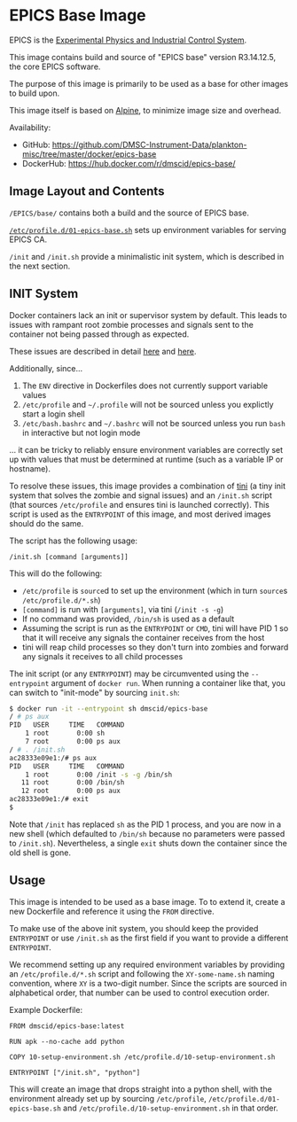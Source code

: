 # EPICS Base Image

EPICS is the [Experimental Physics and Industrial Control System](http://www.aps.anl.gov/epics/).

This image contains build and source of "EPICS base" version R3.14.12.5, the core EPICS software.

The purpose of this image is primarily to be used as a base for other images to build upon.

This image itself is based on [Alpine](https://hub.docker.com/_/alpine/), to minimize image size and overhead.

Availability:
- GitHub: https://github.com/DMSC-Instrument-Data/plankton-misc/tree/master/docker/epics-base
- DockerHub: https://hub.docker.com/r/dmscid/epics-base/


## Image Layout and Contents

`/EPICS/base/` contains both a build and the source of EPICS base.

[`/etc/profile.d/01-epics-base.sh`](https://github.com/DMSC-Instrument-Data/plankton-misc/blob/master/docker/epics-base/copyroot/etc/profile.d/01-epics-base.sh) sets up environment variables for serving EPICS CA.

`/init` and `/init.sh` provide a minimalistic init system, which is described in the next section.


## INIT System

Docker containers lack an init or supervisor system by default. This leads to issues with rampant root zombie processes and signals sent to the container not being passed through as expected. 

These issues are described in detail [here](https://blog.phusion.nl/2015/01/20/docker-and-the-pid-1-zombie-reaping-problem/) and [here](http://blog.dscpl.com.au/2015/12/issues-with-running-as-pid-1-in-docker.html).

Additionally, since...

1. The `ENV` directive in Dockerfiles does not currently support variable values
2. `/etc/profile` and `~/.profile` will not be sourced unless you explictly start a login shell
3. `/etc/bash.bashrc` and `~/.bashrc` will not be sourced unless you run `bash` in interactive but not login mode

... it can be tricky to reliably ensure environment variables are correctly set up with values that must be determined at runtime (such as a variable IP or hostname).

To resolve these issues, this image provides a combination of [tini](https://github.com/krallin/tini) (a tiny init system that solves the zombie and signal issues) and an `/init.sh` script (that sources `/etc/profile` and ensures tini is launched correctly). This script is used as the `ENTRYPOINT` of this image, and most derived images should do the same.

The script has the following usage:
```
/init.sh [command [arguments]]
```

This will do the following:
- `/etc/profile` is `source`d to set up the environment (which in turn `source`s `/etc/profile.d/*.sh`)
- `[command]` is run with `[arguments]`, via tini (`/init -s -g`)
- If no command was provided, `/bin/sh` is used as a default
- Assuming the script is run as the `ENTRYPOINT` or `CMD`, tini will have PID 1 so that it will receive any signals the container receives from the host
- tini will reap child processes so they don't turn into zombies and forward any signals it receives to all child processes

The init script (or any `ENTRYPOINT`) may be circumvented using the `--entrypoint` argument of `docker run`. When running a container like that, you can switch to "init-mode" by sourcing `init.sh`:
```sh
$ docker run -it --entrypoint sh dmscid/epics-base
/ # ps aux
PID   USER     TIME   COMMAND
    1 root       0:00 sh
    7 root       0:00 ps aux
/ # . /init.sh
ac28333e09e1:/# ps aux
PID   USER     TIME   COMMAND
    1 root       0:00 /init -s -g /bin/sh
   11 root       0:00 /bin/sh
   12 root       0:00 ps aux
ac28333e09e1:/# exit
$
```
Note that `/init` has replaced `sh` as the PID 1 process, and you are now in a new shell (which defaulted to `/bin/sh` because no parameters were passed to `/init.sh`). Nevertheless, a single `exit` shuts down the container since the old shell is gone.


## Usage

This image is intended to be used as a base image. To to extend it, create a new Dockerfile and reference it using the `FROM` directive.

To make use of the above init system, you should keep the provided `ENTRYPOINT` or use `/init.sh` as the first field if you want to provide a different `ENTRYPOINT`.

We recommend setting up any required environment variables by providing an `/etc/profile.d/*.sh` script and following the `XY-some-name.sh` naming convention, where `XY` is a two-digit number. Since the scripts are sourced in alphabetical order, that number can be used to control execution order.

Example Dockerfile:
```
FROM dmscid/epics-base:latest

RUN apk --no-cache add python

COPY 10-setup-environment.sh /etc/profile.d/10-setup-environment.sh

ENTRYPOINT ["/init.sh", "python"]
```

This will create an image that drops straight into a python shell, with the environment already set up by sourcing `/etc/profile`, `/etc/profile.d/01-epics-base.sh` and `/etc/profile.d/10-setup-environment.sh` in that order.

